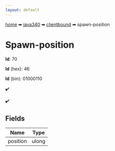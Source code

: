 ```yaml
---
layout: default
---
```


[home](/) ➡ [java340](/protocol/java340) ➡ [clientbound](/protocol/java340/clientbound) ➡ spawn-position

# Spawn-position

**Id**: 70

**Id** (hex): 46

**Id** (bin): 01000110

✔️

✔️

## Fields

Name | Type
---|---
position | ulong

